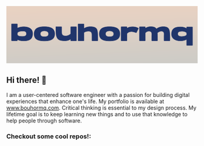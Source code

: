 ![Github Profile Banner](https://github.com/bouhormq/bouhormq/blob/main/github-profile-banner.png)

## Hi there! 👋
I am a user-centered software engineer with a passion for building digital experiences that enhance one's life. My portfolio is available at www.bouhormq.com. Critical thinking is essential to my design process. My lifetime goal is to keep learning new things and to use that knowledge to help people through software. 

### Checkout some cool repos!:
